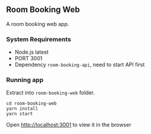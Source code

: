 ## Room Booking Web

A room booking web app.

### System Requirements

- Node.js latest
- PORT 3001
- Dependency `room-booking-api`, need to start API first

### Running app

Extract into `room-booking-web` folder.

```
cd room-booking-web
yarn install
yarn start
```

Open [http://localhost:3001](http://localhost:3001) to view it in the browser
